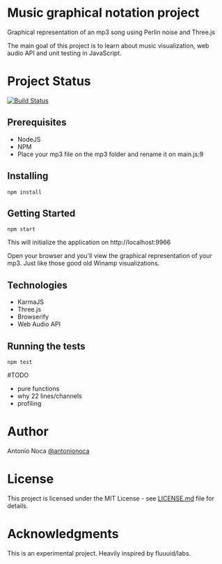 # Music graphical notation project

Graphical representation of an mp3 song using Perlin noise and Three.js


The main goal of this project is to learn about music visualization,
web audio API and unit testing in JavaScript.   

# Project Status

[![Build Status](https://travis-ci.org/antonionoca/music-graphical-notation-js.svg?branch=master)](https://travis-ci.org/antonionoca/music-graphical-notation-js)

## Prerequisites

- NodeJS
- NPM
- Place your mp3 file on the mp3 folder and rename it on main.js:9

## Installing

```
npm install
```

## Getting Started

```
npm start
```

This will initialize the application on http://localhost:9966

Open your browser and you'll view the graphical representation of your mp3.
Just like those good old Winamp visualizations.

## Technologies

- KarmaJS
- Three.js
- Browserify
- Web Audio API

## Running the tests

```
npm test
```

#TODO

- pure functions
- why 22 lines/channels
- profiling

# Author

Antonio Noca
[@antonionoca](http://twitter.com/antonionoca)

# License

This project is licensed under the MIT License - see [LICENSE.md](LICENSE.md) file for details.

# Acknowledgments

This is an experimental project.
Heavily inspired by fluuuid/labs.

